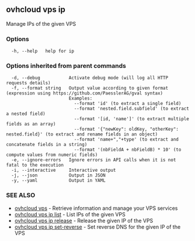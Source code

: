 ## ovhcloud vps ip

Manage IPs of the given VPS

### Options

```
  -h, --help   help for ip
```

### Options inherited from parent commands

```
  -d, --debug           Activate debug mode (will log all HTTP requests details)
  -f, --format string   Output value according to given format (expression using https://github.com/PaesslerAG/gval syntax)
                        Examples:
                          --format 'id' (to extract a single field)
                          --format 'nested.field.subfield' (to extract a nested field)
                          --format '[id, 'name']' (to extract multiple fields as an array)
                          --format '{"newKey": oldKey, "otherKey": nested.field}' (to extract and rename fields in an object)
                          --format 'name+","+type' (to extract and concatenate fields in a string)
                          --format '(nbFieldA + nbFieldB) * 10' (to compute values from numeric fields)
  -e, --ignore-errors   Ignore errors in API calls when it is not fatal to the execution
  -i, --interactive     Interactive output
  -j, --json            Output in JSON
  -y, --yaml            Output in YAML
```

### SEE ALSO

* [ovhcloud vps](ovhcloud_vps.md)	 - Retrieve information and manage your VPS services
* [ovhcloud vps ip list](ovhcloud_vps_ip_list.md)	 - List IPs of the given VPS
* [ovhcloud vps ip release](ovhcloud_vps_ip_release.md)	 - Release the given IP of the VPS
* [ovhcloud vps ip set-reverse](ovhcloud_vps_ip_set-reverse.md)	 - Set reverse DNS for the given IP of the VPS

